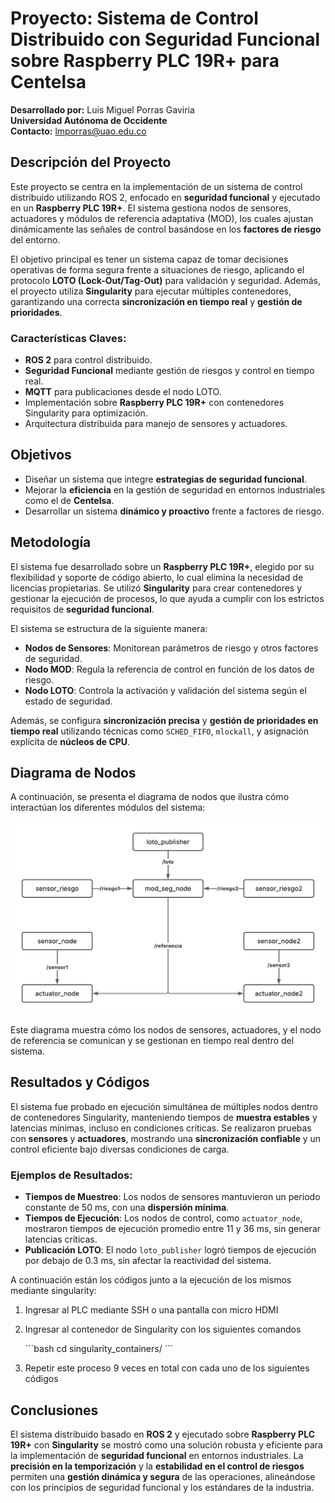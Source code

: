 # Proyecto: Sistema de Control Distribuido con Seguridad Funcional sobre Raspberry PLC 19R+ para Centelsa

**Desarrollado por:** Luis Miguel Porras Gaviria  
**Universidad Autónoma de Occidente**  
**Contacto:** lmporras@uao.edu.co

## Descripción del Proyecto

Este proyecto se centra en la implementación de un sistema de control distribuido utilizando ROS 2, enfocado en **seguridad funcional** y ejecutado en un **Raspberry PLC 19R+**. El sistema gestiona nodos de sensores, actuadores y módulos de referencia adaptativa (MOD), los cuales ajustan dinámicamente las señales de control basándose en los **factores de riesgo** del entorno.

El objetivo principal es tener un sistema capaz de tomar decisiones operativas de forma segura frente a situaciones de riesgo, aplicando el protocolo **LOTO (Lock-Out/Tag-Out)** para validación y seguridad. Además, el proyecto utiliza **Singularity** para ejecutar múltiples contenedores, garantizando una correcta **sincronización en tiempo real** y **gestión de prioridades**.

### Características Claves:
- **ROS 2** para control distribuido.
- **Seguridad Funcional** mediante gestión de riesgos y control en tiempo real.
- **MQTT** para publicaciones desde el nodo LOTO.
- Implementación sobre **Raspberry PLC 19R+** con contenedores Singularity para optimización.
- Arquitectura distribuida para manejo de sensores y actuadores.

## Objetivos

- Diseñar un sistema que integre **estrategias de seguridad funcional**.
- Mejorar la **eficiencia** en la gestión de seguridad en entornos industriales como el de **Centelsa**.
- Desarrollar un sistema **dinámico y proactivo** frente a factores de riesgo.

## Metodología

El sistema fue desarrollado sobre un **Raspberry PLC 19R+**, elegido por su flexibilidad y soporte de código abierto, lo cual elimina la necesidad de licencias propietarias. Se utilizó **Singularity** para crear contenedores y gestionar la ejecución de procesos, lo que ayuda a cumplir con los estrictos requisitos de **seguridad funcional**.

El sistema se estructura de la siguiente manera:

- **Nodos de Sensores**: Monitorean parámetros de riesgo y otros factores de seguridad.
- **Nodo MOD**: Regula la referencia de control en función de los datos de riesgo.
- **Nodo LOTO**: Controla la activación y validación del sistema según el estado de seguridad.

Además, se configura **sincronización precisa** y **gestión de prioridades en tiempo real** utilizando técnicas como `SCHED_FIFO`, `mlockall`, y asignación explícita de **núcleos de CPU**.

## Diagrama de Nodos

A continuación, se presenta el diagrama de nodos que ilustra cómo interactúan los diferentes módulos del sistema:

![Diagrama de Nodos](imagenes/image.png)

Este diagrama muestra cómo los nodos de sensores, actuadores, y el nodo de referencia se comunican y se gestionan en tiempo real dentro del sistema. 

## Resultados y Códigos 

El sistema fue probado en ejecución simultánea de múltiples nodos dentro de contenedores Singularity, manteniendo tiempos de **muestra estables** y latencias mínimas, incluso en condiciones críticas. Se realizaron pruebas con **sensores** y **actuadores**, mostrando una **sincronización confiable** y un control eficiente bajo diversas condiciones de carga.

### Ejemplos de Resultados:
- **Tiempos de Muestreo**: Los nodos de sensores mantuvieron un periodo constante de 50 ms, con una **dispersión mínima**.
- **Tiempos de Ejecución**: Los nodos de control, como `actuator_node`, mostraron tiempos de ejecución promedio entre 11 y 36 ms, sin generar latencias críticas.
- **Publicación LOTO**: El nodo `loto_publisher` logró tiempos de ejecución por debajo de 0.3 ms, sin afectar la reactividad del sistema.

A continuación están los códigos junto a la ejecución de los mismos mediante singularity:
1. Ingresar al PLC mediante SSH o una pantalla con micro HDMI
2. Ingresar al contenedor de Singularity con los siguientes comandos
   
   ´´´bash
   cd singularity_containers/
   ´´´
   
4. Repetir este proceso 9 veces en total con cada uno de los siguientes códigos 

## Conclusiones

El sistema distribuido basado en **ROS 2** y ejecutado sobre **Raspberry PLC 19R+** con **Singularity** se mostró como una solución robusta y eficiente para la implementación de **seguridad funcional** en entornos industriales. La **precisión en la temporización** y la **estabilidad en el control de riesgos** permiten una **gestión dinámica y segura** de las operaciones, alineándose con los principios de seguridad funcional y los estándares de la industria.
